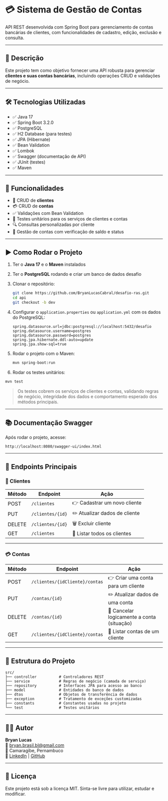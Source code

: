 # 💳 Sistema de Gestão de Contas

API REST desenvolvida com Spring Boot para gerenciamento de contas bancárias de clientes, com funcionalidades de cadastro, edição, exclusão e consulta.

---

## 📌 Descrição

Este projeto tem como objetivo fornecer uma API robusta para gerenciar **clientes e suas contas bancárias**, incluindo operações CRUD e validações de negócio.

---

## 🛠 Tecnologias Utilizadas

- ✅ Java 17
- ✅ Spring Boot 3.2.0
- ✅ PostgreSQL
- ✅ H2 Database (para testes)
- ✅ JPA (Hibernate)
- ✅ Bean Validation
- ✅ Lombok
- ✅ Swagger (documentação de API)
- ✅ JUnit (testes)
- ✅ Maven

---

## 🚀 Funcionalidades

- 👤 CRUD de **clientes**
- 💳 CRUD de **contas**
- ✅ Validações com Bean Validation
- 🧪 Testes unitários para os serviços de clientes e contas
- 🔍 Consultas personalizadas por cliente
- 🏦 Gestão de contas com verificação de saldo e status

---

## ▶️ Como Rodar o Projeto

1. Ter o **Java 17** e o **Maven** instalados
2. Ter o **PostgreSQL** rodando e criar um banco de dados desafio
3. Clonar o repositório:
   ```bash
   git clone https://github.com/BryanLucasCabral/desafio-ras.git
   cd api
   git checkout -b dev
   ```
4. Configurar o `application.properties` ou `application.yml` com os dados do PostgreSQL:
   ```properties
   spring.datasource.url=jdbc:postgresql://localhost:5432/desafio
   spring.datasource.username=postgres
   spring.datasource.password=postgres
   spring.jpa.hibernate.ddl-auto=update
   spring.jpa.show-sql=true
   ```
5. Rodar o projeto com o Maven:
   ```bash
   mvn spring-boot:run
   ```

6.  Rodar os testes unitários:
   ```bash
   mvn test
   ```

> Os testes cobrem os serviços de clientes e contas, validando regras de negócio, integridade dos dados e comportamento esperado dos métodos principais.

---

## 📚 Documentação Swagger

Após rodar o projeto, acesse:

```
http://localhost:8080/swagger-ui/index.html
```

---

## 🔗 Endpoints Principais

### 🧍 Clientes

| Método | Endpoint               | Ação                            |
|--------|------------------------|---------------------------------|
| POST   | `/clientes`            | 👉 Cadastrar um novo cliente    |
| PUT    | `/clientes/{id}`       | ✏️ Atualizar dados de cliente   |
| DELETE | `/clientes/{id}`       | 🗑️ Excluir cliente              |
| GET    | `/clientes`            | 📃 Listar todos os clientes     |

---

### 💳 Contas

| Método | Endpoint                           | Ação                                           |
|--------|------------------------------------|------------------------------------------------|
| POST   | `/clientes/{idCliente}/contas`     | 👉 Criar uma conta para um cliente             |
| PUT    | `/contas/{id}`                     | ✏️ Atualizar dados de uma conta                |
| DELETE | `/contas/{id}`                     | 🚫 Cancelar logicamente a conta (situação)     |
| GET    | `/clientes/{idCliente}/contas`     | 📃 Listar contas de um cliente                 |

---

## 📂 Estrutura do Projeto

```
src/
├── controller          # Controladores REST
├── service             # Regras de negócio (camada de serviço)
├── repository          # Interfaces JPA para acesso ao banco
├── model               # Entidades do banco de dados
├── dtos                # Objetos de transferência de dados
├── exception           # Tratamento de exceções customizadas
├── constants           # Constantes usadas no projeto
└── test                # Testes unitários
```

---

## 👨‍💻 Autor

**Bryan Lucas**  
📧 bryan.brasil.bl@gmail.com  
📍 Camaragibe, Pernambuco  
🔗 [LinkedIn](https://www.linkedin.com/in/bryan-nascimento-b37757209/) | [GitHub](https://github.com/BryanLucasCabral)

---

## 📃 Licença

Este projeto está sob a licença MIT. Sinta-se livre para utilizar, estudar e modificar.
